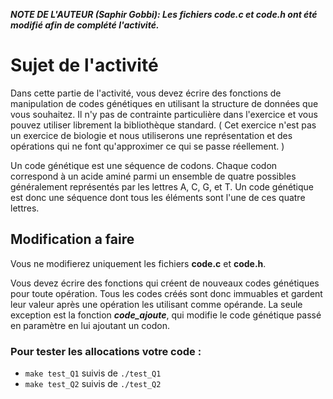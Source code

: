 ***NOTE DE L'AUTEUR (Saphir Gobbi): Les fichiers code.c et code.h ont été modifié afin de complété l'activité.***

# Sujet de l'activité

Dans cette partie de l'activité, vous devez écrire des fonctions de manipulation de codes génétiques en utilisant la structure de données que vous souhaitez. Il n'y pas de contrainte particulière dans l'exercice et vous pouvez utiliser librement la bibliothèque standard. ( Cet exercice n'est pas un exercice de biologie et nous utiliserons une représentation et des opérations qui ne font qu'approximer ce qui se passe réellement. )

Un code génétique est une séquence de codons. Chaque codon correspond à un acide aminé parmi un ensemble de quatre possibles généralement représentés par les lettres A, C, G, et T. Un code génétique est donc une séquence dont tous les éléments sont l'une de ces quatre lettres.

## Modification a faire

Vous ne modifierez uniquement les fichiers **code.c** et **code.h**.

Vous devez écrire des fonctions qui créent de nouveaux codes génétiques pour toute opération. Tous les codes créés sont donc immuables et gardent leur valeur après une opération les utilisant comme opérande. La seule exception est la fonction ***code_ajoute***, qui modifie le code génétique passé en paramètre en lui ajoutant un codon.

### Pour tester les allocations votre code :
- ``make test_Q1`` suivis de ``./test_Q1``
- ``make test_Q2`` suivis de ``./test_Q2``
